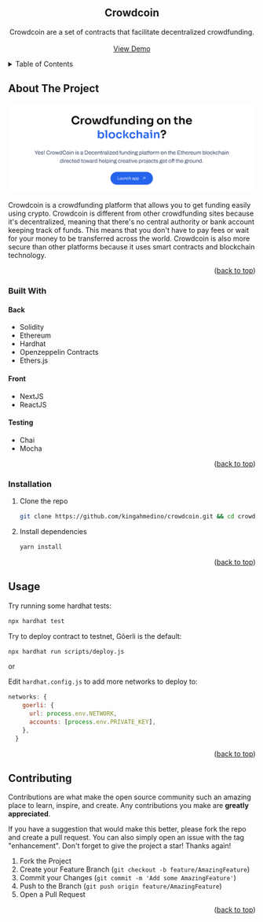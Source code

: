 <a name="readme-top"></a>

<div align="center">
  <h2 align="center">Crowdcoin</h2>

  <p align="center">
    Crowdcoin are a set of contracts that facilitate decentralized crowdfunding.
    <br />
    <br />
    <a href="https://drive.google.com/file/d/1w1HaCDaNPAZid7msaZnWscdsJKiPOJz9/view?usp=sharing">View Demo</a>
  </p>
</div>

<!-- TABLE OF CONTENTS -->
<details>
  <summary>Table of Contents</summary>
  <ol>
    <li>
      <a href="#about-the-project">About The Project</a>
      <ul>
        <li><a href="#built-with">Built With</a></li>
      </ul>
    </li>
    <li><a href="#installation">Installation</a></li>
    <li><a href="#usage">Usage</a></li>
    <li><a href="#contributing">Contributing</a></li>
  </ol>
</details>

<!-- ABOUT THE PROJECT -->
## About The Project

[![Product Name Screen Shot][product-screenshot]]()

Crowdcoin is a crowdfunding platform that allows you to get funding easily using crypto. Crowdcoin is different from other crowdfunding sites because it's decentralized, meaning that there's no central authority or bank account keeping track of funds. This means that you don't have to pay fees or wait for your money to be transferred across the world. Crowdcoin is also more secure than other platforms because it uses smart contracts and blockchain technology.

<p align="right">(<a href="#readme-top">back to top</a>)</p>

### Built With

#### Back
* Solidity
* Ethereum
* Hardhat
* Openzeppelin Contracts
* Ethers.js
#### Front
* NextJS
* ReactJS
#### Testing
* Chai
* Mocha

<p align="right">(<a href="#readme-top">back to top</a>)</p>

### Installation

1. Clone the repo
   ```sh
   git clone https://github.com/kingahmedino/crowdcoin.git && cd crowdcoin
   ```
2. Install dependencies
   ```sh
   yarn install
   ```

<p align="right">(<a href="#readme-top">back to top</a>)</p>

<!-- USAGE EXAMPLES -->
## Usage

Try running some hardhat tests:

```sh
npx hardhat test
```

Try to deploy contract to testnet, Gõerli is the default:

```sh
npx hardhat run scripts/deploy.js
```
or

Edit `hardhat.config.js` to add more networks to deploy to:

```javascript
networks: {
    goerli: {
      url: process.env.NETWORK,
      accounts: [process.env.PRIVATE_KEY],
    },
  }
```


<p align="right">(<a href="#readme-top">back to top</a>)</p>

<!-- CONTRIBUTING -->
## Contributing

Contributions are what make the open source community such an amazing place to learn, inspire, and create. Any contributions you make are **greatly appreciated**.

If you have a suggestion that would make this better, please fork the repo and create a pull request. You can also simply open an issue with the tag "enhancement".
Don't forget to give the project a star! Thanks again!

1. Fork the Project
2. Create your Feature Branch (`git checkout -b feature/AmazingFeature`)
3. Commit your Changes (`git commit -m 'Add some AmazingFeature'`)
4. Push to the Branch (`git push origin feature/AmazingFeature`)
5. Open a Pull Request

<p align="right">(<a href="#readme-top">back to top</a>)</p>

[product-screenshot]: images/screenshot.jpg
